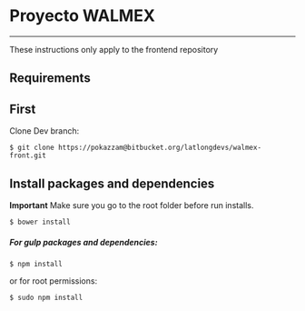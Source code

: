 # **Proyecto WALMEX** #
-------

These instructions only apply to the frontend repository

## **Requirements** ##

First
-------
Clone Dev branch:

```
$ git clone https://pokazzam@bitbucket.org/latlongdevs/walmex-front.git
```


Install packages and dependencies
-------
**Important** Make sure you go to the root folder before run installs.
```
$ bower install
```
##### For gulp packages and dependencies:
```
$ npm install
```
or for root permissions:
```
$ sudo npm install
```